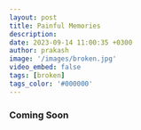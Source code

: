 ```yaml
---
layout: post
title: Painful Memories
description: 
date: 2023-09-14 11:00:35 +0300
author: prakash
image: '/images/broken.jpg'
video_embed: false
tags: [broken]
tags_color: '#000000'
---
```



### Coming Soon
